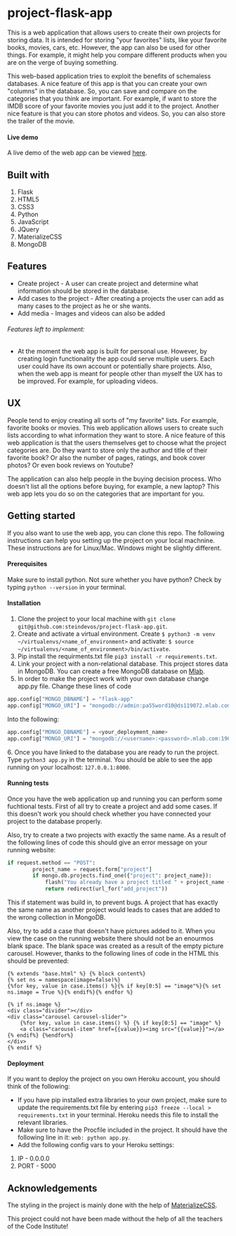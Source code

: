 # project-flask-app
This is a web application that allows users to create their own projects for storing data. It is intended for storing "your favorites" lists, like your favorite books, movies, cars, etc. However, the app can also be used for other things. For example, it might help you compare different products when you are on the verge of buying something. 

This web-based application tries to exploit the benefits of schemaless databases. A nice feature of this app is that you can create your own "columns" in the database. So, you can save and compare on the categories that you think are important. For example, if want to store the IMDB score of your favorite movies you just add it to the project. Another nice feature is that you can store photos and videos. So, you can also store the trailer of the movie.

#### Live demo
A live demo of the web app can be viewed [here].

[here]: https://sdv-flask-app.herokuapp.com/

## Built with
1. Flask
2. HTML5
3. CSS3
4. Python
5. JavaScript
6. JQuery
7. MaterializeCSS
8. MongoDB

## Features
* Create project - A user can create project and determine what information should be stored in the database.
* Add cases to the project - After creating a projects the user can add as many cases to the project as he or she wants. 
* Add media - Images and videos can also be added

###### Features left to implement: 
* At the moment the web app is built for personal use. However, by creating login functionality the app could serve multiple users. Each user could have its own account or potentially share projects. Also, when the web app is meant for people other than myself the UX has to be improved. For example, for uploading videos. 

## UX 
People tend to enjoy creating all sorts of "my favorite" lists. For example, favorite books or movies. This web application allows users to create such lists according to what information they want to store. A nice feature of this web application is that the users themselves get to choose what the project categories are. Do they want to store only the author and title of their favorite book? Or also the number of pages, ratings, and book cover photos? Or even book reviews on Youtube?

The application can also help people in the buying decision process. Who doesn't list all the options before buying, for example, a new laptop? This web app lets you do so on the categories that are important for you. 


## Getting started
If you also want to use the web app, you can clone this repo. The following instructions can help you setting up the project on your local machnine. These instructions are for Linux/Mac. Windows might be slightly different. 

#### Prerequisites 
Make sure to install python. Not sure whether you have python? Check by typing ```python --version``` in your terminal. 

#### Installation 
1. Clone the project to your local machine with ```git clone git@github.com:steindevos/project-flask-app.git```. 
2. Create and activate a virtual environment. Create ```$ python3 -m venv ~/virtualenvs/<name_of_environment>``` and activate: ```$ source ~/virtualenvs/<name_of_environment>/bin/activate```. 
3. Pip install the requirments.txt file ```pip3 install -r requirements.txt```. 
4. Link your project with a non-relational database. This project stores data in MongoDB. You can create a free MongoDB database on [Mlab]. 
5. In order to make the project work with your own database change app.py file. Change these lines of code 

```python
app.config["MONGO_DBNAME"] = "flask-app"
app.config["MONGO_URI"] = "mongodb://admin:pa55word10@ds119072.mlab.com:19072/flask-app"
```
Into the following: 
```python
app.config["MONGO_DBNAME"] = <your_deployment_name>
app.config["MONGO_URI"] = "mongodb://<username>:<password>.mlab.com:19072/flask-app"
```

[Mlab]: https://mlab.com/ 
6. Once you have linked to the database you are ready to run the project. Type ```python3 app.py``` in the terminal. You should be able to see the app running on your localhost: ```127.0.0.1:8000```. 

#### Running tests
Once you have the web application up and running you can perform some fuchtional tests. First of all try to create a project and add some cases. If this doesn't work you should check whether you have connected your project to the database properly. 

Also, try to create a two projects with exactly the same name. As a result of the following lines of code this should give an error message on your running website: 

```python
if request.method == "POST":
        project_name = request.form["project"]
        if mongo.db.projects.find_one({"project": project_name}):
            flash("You already have a project titled " + project_name +". Please choose another title.")
            return redirect(url_for("add_project"))
```

This if statement was build in, to prevent bugs. A project that has exactly the same name as another project would leads to cases that are added to the wrong collection in MongoDB. 

Also, try to add a case that doesn't have pictures added to it. When you view the case on the running website there should not be an enourmos blank space. The blank space was created as a result of the empty picture carousel. However, thanks to the following lines of code in the HTML this should be prevented: 

```
{% extends "base.html" %} {% block content%}
{% set ns = namespace(image=false)%}
{%for key, value in case.items() %}{% if key[0:5] == "image"%}{% set ns.image = True %}{% endif%}{% endfor %}
```
```
{% if ns.image %}
<div class="divider"></div>
<div class="carousel carousel-slider">
    {%for key, value in case.items() %} {% if key[0:5] == "image" %}
    <a class="carousel-item" href={{value}}><img src="{{value}}"></a> {% endif%} {%endfor%}
</div>
{% endif %}
```
#### Deployment
If you want to deploy the project on you own Heroku account, you should think of the following: 

* If you have pip installed extra libraries to your own project, make sure to update the requirements.txt file by entering ```pip3 freeze --local > requirements.txt``` in your terminal. Heroku needs this file to install the relevant libraries. 
* Make sure to have the Procfile included in the project. It should have the following line in it: ```web: python app.py```. 
* Add the following config vars to your Heroku settings: 
1. IP - 0.0.0.0
2. PORT - 5000

## Acknowledgements
The styling in the project is mainly done with the help of [MaterializeCSS].

This project could not have been made without the help of all the teachers of the Code Institute! 


[MaterializeCSS]: https://materializecss.com/




